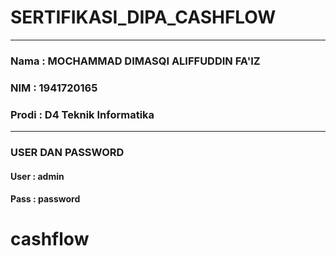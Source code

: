 # SERTIFIKASI_DIPA_CASHFLOW
---------
### Nama : MOCHAMMAD DIMASQI ALIFFUDDIN FA'IZ
### NIM : 1941720165
### Prodi : D4 Teknik Informatika
---------
### USER DAN PASSWORD
#### User : admin
#### Pass : password
# cashflow
